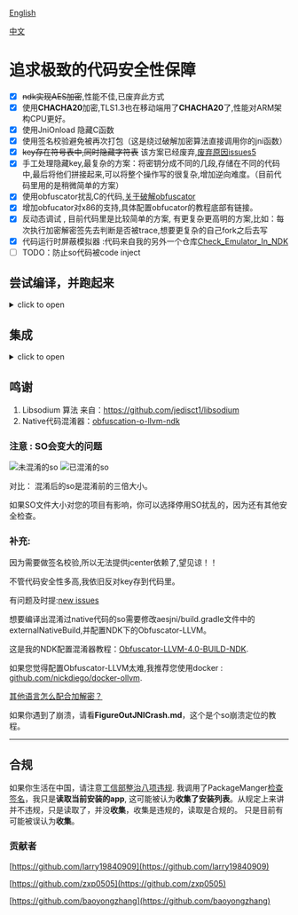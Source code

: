 [English](https://github.com/BruceWind/AESJniEncrypt/blob/master/README.md)

[中文](https://github.com/BruceWind/AESJniEncrypt/blob/master/README_zh.md)

# 追求极致的代码安全性保障 
- [x] ~~ndk实现AES加密~~,性能不佳,已废弃此方式
- [x] 使用**CHACHA20**加密,TLS1.3也在移动端用了**CHACHA20**了,性能对ARM架构CPU更好。
- [x] 使用JniOnload 隐藏C函数
- [x] 使用签名校验避免被再次打包（这是绕过破解加密算法直接调用你的jni函数）
- [x] ~~key存在符号表中,同时隐藏字符表~~ 该方案已经废弃,[废弃原因issues5](https://github.com/weizongwei5/AESJniEncrypt/issues/5)
- [x] 手工处理隐藏key,最复杂的方案：将密钥分成不同的几段,存储在不同的代码中,最后将他们拼接起来,可以将整个操作写的很复杂,增加逆向难度。（目前代码里用的是稍微简单的方案）
- [x] 使用obfuscator扰乱C的代码,[关于破解obfuscator](https://blog.quarkslab.com/deobfuscation-recovering-an-ollvm-protected-program.html)
- [x]  增加obfucator对x86的支持,具体配置obfucator的教程底部有链接。
- [x] 反动态调试 , 目前代码里是比较简单的方案, 有更复杂更高明的方案,比如：每次执行加密解密签先去判断是否被trace,想要更复杂的自己fork之后去写
- [x] 代码运行时屏蔽模拟器 :代码来自我的另外一个仓库[Check_Emulator_In_NDK](https://github.com/Scavenges/Check_Emulator_In_NDK)
- [ ] TODO：防止so代码被code inject

## 尝试编译，并跑起来
<details>
<summary>click to open</summary>
1.准备：

运行这个shell :

aesjni/src/main/jni/build_libsodium_for_all_android_abi.sh

2.打开AS运行app，并查看日志。 
</details>
    
## 集成

<details>
<summary>click to open</summary>
a.先配置local.properties中ndk.dir 要求使用ndk版本必须11-13b,新版本ndk没有测试过,或许不能编译通过。

b.集成到项目中请修改类名方法名,不要暴露加密算法,自行修改key存储到代码里的方案.

b.1. 生成 chacha20 key: 
    
run `test_in_exexutaing.sh`,然后请看logcat. 随机生成的key & nonce会显示出来. 你需要粘贴到 **JNIEntry.c**.

c.生成和修改签名.

**c.1.生成keystore**

```shell script
# my generate record:
mkdir keystore
cd keystore/
keytool -genkey -alias client1 -keypass 123456 -keyalg RSA -keysize 1024 -validity 365 -storetype PKCS12 -keystore ./androidyuan.keystore
```

**c.2.用java取得当前keystore的hash值,并修改native代码中的包名和hash**

    用[getSignature()](https://github.com/BruceWind/AESJniEncrypt/blob/519a4f16ee0a61b05f8dd41419e3fe61836ee5c7/aesjni/src/main/java/com/androidyuan/aesjni/SignatureTool.java#L26)打log取出之后,然后写入到C文件中,重新build项目。
    
  集成到自己项目中请先修改`check_signature.h`中的keystore hashcode和包名。
  
</details>

## 鸣谢

1. Libsodium 算法 来自：https://github.com/jedisct1/libsodium
2. Native代码混淆器：[obfuscation-o-llvm-ndk](https://fuzion24.github.io/android/obfuscation/ndk/llvm/o-llvm/2014/07/27/android-obfuscation-o-llvm-ndk)





### 注意 : SO会变大的问题

![未混淆的so](https://github.com/weizongwei5/AESJniEncrypt/raw/master/img/unobfscator_debugapk.png)
![已混淆的so](https://github.com/weizongwei5/AESJniEncrypt/raw/master/img/obfscator_screen.png)

对比： 混淆后的so是混淆前的三倍大小。

如果SO文件大小对您的项目有影响，你可以选择停用SO扰乱的，因为还有其他安全检查。

### 补充:
因为需要做签名校验,所以无法提供jcenter依赖了,望见谅！！

不管代码安全性多高,我依旧反对key存到代码里。

有问题及时提:[new issues](https://github.com/weizongwei5/AESJniEncrypt/issues/new)

想要编译出混淆过native代码的so需要修改aesjni/build.gradle文件中的externalNativeBuild,并配置NDK下的Obfuscator-LLVM。

这是我的NDK配置混淆器教程：[Obfuscator-LLVM-4.0-BUILD-NDK](https://github.com/weizongwei5/Obfuscator-LLVM-4.0-BUILD-NDK).


如果您觉得配置Obfuscator-LLVM太难,我推荐您使用docker : [github.com/nickdiego/docker-ollvm](https://github.com/nickdiego/docker-ollvm).

[其他语言怎么配合加解密？](https://github.com/weizongwei5/AESJniEncrypt/issues/8)

如果你遇到了崩溃，请看**FigureOutJNICrash.md**，这个是个so崩溃定位的教程。

-------------------

## 合规
如果你生活在中国，请注意[工信部整治八项违规](http://www.miit.gov.cn/n1146295/n7281315/c7507241/part/7507297.docx).
我调用了PackageManger[检查签名](https://github.com/BruceWind/AESJniEncrypt/blob/master/aesjni/src/main/cpp/check_emulator.c#L43)，我只是**读取当前安装的app**, 这可能被认为**收集了安装列表**。从规定上来讲并不违规，只是读取了，并没**收集**，收集是违规的，读取是合规的。
只是目前有可能被误认为**收集**。


### 贡献者

[https://github.com/larry19840909](https://github.com/larry19840909)

[https://github.com/zxp0505](https://github.com/zxp0505)

[https://github.com/baoyongzhang](https://github.com/baoyongzhang)

